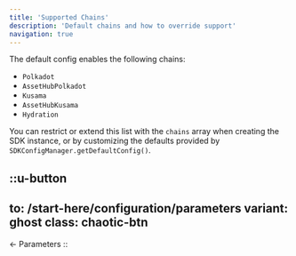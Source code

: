 ```yaml
---
title: 'Supported Chains'
description: 'Default chains and how to override support'
navigation: true
---
```


The default config enables the following chains:

- `Polkadot`
- `AssetHubPolkadot`
- `Kusama`
- `AssetHubKusama`
- `Hydration`

You can restrict or extend this list with the `chains` array when creating the SDK instance, or by customizing the defaults provided by `SDKConfigManager.getDefaultConfig()`.

::u-button
---
to: /start-here/configuration/parameters
variant: ghost
class: chaotic-btn
---
← Parameters
::
